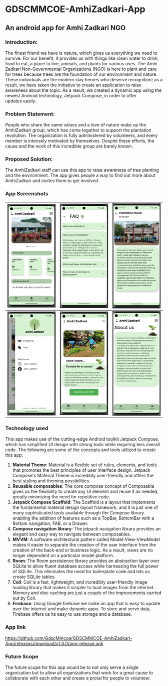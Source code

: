 # GDSCMMCOE-AmhiZadkari-App

## An android app for Amhi Zadkari NGO
### Introduction:
The finest friend we have is nature, which gives us everything we need to survive. For our benefit, it provides us with things like clean water to drink, food to eat, a place to live, animals, and plants for various uses.
The Amhi Zadkari Non-Governmental Organizations (NGO) is here to plant and care for trees because trees are the foundation of our environment and nature. These individuals are the modern-day heroes who deserve recognition; as a result, we have taken the initiative to create an application to raise awareness about the topic. As a result, we created a dynamic app using the newest Android technology, Jetpack Compose, in order to offer updates easily.



### Problem Statement:
People who share the same values and a love of nature make up the AmhiZadkari group, which has come together to support the plantation revolution. The organization is fully administered by volunteers, and every member is intensely motivated by themselves. Despite these efforts, the cause and the work of this incredible group are barely known.

### Proposed Solution:
The AmhiZadkari staff can use this app to raise awareness of tree planting and the environment. The app gives people a way to find out more about AmhiZadkari and invites them to get involved.

### App Screenshots
|<img src="https://github.com/GdscMmcoe/GDSCMMCOE-AmhiZadkari-App/blob/master/images/image1.jpg" alt="drawing" width="250"/> | <img src="https://github.com/GdscMmcoe/GDSCMMCOE-AmhiZadkari-App/blob/master/images/image2.jpg" alt="drawing" width="250"/> | <img src="https://github.com/GdscMmcoe/GDSCMMCOE-AmhiZadkari-App/blob/master/images/image3.jpg" alt="drawing" width="250"/> | 
|:---:|:---:|:---:|
|<img src="https://github.com/GdscMmcoe/GDSCMMCOE-AmhiZadkari-App/blob/master/images/image4.jpg" alt="drawing" width="250"/>|<img src="https://github.com/GdscMmcoe/GDSCMMCOE-AmhiZadkari-App/blob/master/images/image5.jpg" alt="drawing" width="250"/>|<img src="https://github.com/GdscMmcoe/GDSCMMCOE-AmhiZadkari-App/blob/master/images/image6.jpg" alt="drawing" width="250"/>|

### Technology used
This app makes use of the cutting-edge Android toolkit Jetpack Compose, which has simplified UI design with strong tools while requiring less overall code. The following are some of the concepts and tools utilized to create this app:
1. **Material Theme**: Material is a flexible set of rules, elements, and tools that promotes the best principles of user interface design. Jetpack Compose's Material Theme is incredibly user-friendly and offers the best styling and theming possibilities.
2. **Reusable composables**: The core compose concept of Composable gives us the flexibility to create any UI element and reuse it as needed, greatly minimizing the need for repetitive code.
3. **Jetpack Compose Scaffold**: The Scaffold is a layout that implements the fundamental material design layout framework, and it is just one of many sophisticated tools available through the Compose library. enabling the addition of features such as a TopBar, BottomBar with a Bottom navigation, FAB, or a Drawer.
4. **Compose navigation library**: The jetpack navigation library provides an elegant and easy way to navigate between composables.
5. **MVVM**: A software architectural pattern called Model-View-ViewModel makes it easier to separate the creation of the user interface from the creation of the back-end or business logic. As a result, views are no longer dependent on a particular model platform.
6. **Room**: The Room persistence library provides an abstraction layer over SQLite to allow fluent database access while harnessing the full power of SQLite. This eliminates the need for boilerplate code and lets us create SQLite tables.
7. **Coil**: Coil is a fast, lightweight, and incredibly user-friendly image loading library that makes it simpler to load images from the internet. Memory and disc caching are just a couple of the improvements carried out by Coil.
8. **Firebase**: Using Google firebase we make an app that is easy to update over the internet and make dynamic apps. To store and serve data, Firebase offers us its easy to use storage and a database.
### App link
https://github.com/GdscMmcoe/GDSCMMCOE-AmhiZadkari-App/releases/download/v1.0.0/app-release.apk

### Future Scope
The future scope for this app would be to not only serve a single organization but to allow all organizations that work for a great cause to collaborate with each other and create a protal for people to volunteer.
